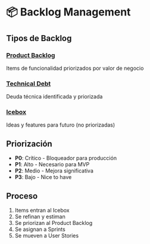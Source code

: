 # 📦 Backlog Management

## Tipos de Backlog

### [Product Backlog](./product-backlog.md)
Items de funcionalidad priorizados por valor de negocio

### [Technical Debt](./technical-debt.md)
Deuda técnica identificada y priorizada

### [Icebox](./icebox.md)
Ideas y features para futuro (no priorizadas)

## Priorización

- **P0**: Crítico - Bloqueador para producción
- **P1**: Alto - Necesario para MVP
- **P2**: Medio - Mejora significativa
- **P3**: Bajo - Nice to have

## Proceso

1. Items entran al Icebox
2. Se refinan y estiman
3. Se priorizan al Product Backlog
4. Se asignan a Sprints
5. Se mueven a User Stories

